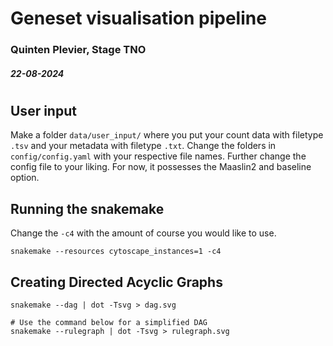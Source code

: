 # Geneset visualisation pipeline
### Quinten Plevier, Stage TNO
##### 22-08-2024
#
## User input
Make a folder `data/user_input/` where you put your count data with filetype `.tsv` and your metadata with filetype `.txt`. Change the folders in `config/config.yaml` with your respective file names. Further change the config file to your liking. For now, it possesses the Maaslin2 and baseline option.


## Running the snakemake
Change the `-c4` with the amount of course you would like to use.
```shell
snakemake --resources cytoscape_instances=1 -c4
```

## Creating Directed Acyclic Graphs
```shell
snakemake --dag | dot -Tsvg > dag.svg

# Use the command below for a simplified DAG
snakemake --rulegraph | dot -Tsvg > rulegraph.svg
```